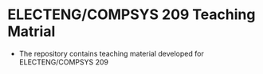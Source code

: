 # ELECTENG/COMPSYS 209 Teaching Matrial

- The repository contains teaching material developed for ELECTENG/COMPSYS 209
